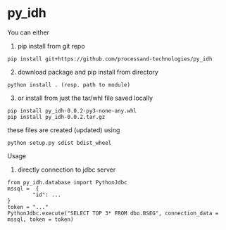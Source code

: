 # py_idh

You can either
1. pip install from git repo
```
pip install git+https://github.com/processand-technologies/py_idh
```
2. download package and pip install from directory
```
python install . (resp. path to module)
```    
3. or install from just the tar/whl file saved locally
```
pip install py_idh-0.0.2-py3-none-any.whl
pip install py_idh-0.0.2.tar.gz
```
these files are created (updated) using
```
python setup.py sdist bdist_wheel
```

Usage
1. directly connection to jdbc server
```
from py_idh.database import PythonJdbc
mssql =  {
        "id": ...
}
token = "..."
PythonJdbc.execute("SELECT TOP 3* FROM dbo.BSEG", connection_data = mssql, token = token)
```
